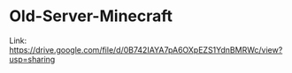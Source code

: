 # Old-Server-Minecraft
Link: https://drive.google.com/file/d/0B742IAYA7pA6OXpEZS1YdnBMRWc/view?usp=sharing
